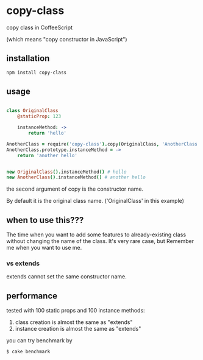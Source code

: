 # copy-class

copy class in CoffeeScript

(which means "copy constructor in JavaScript")



## installation

```bash
npm install copy-class
```


## usage

```coffee

class OriginalClass
    @staticProp: 123

    instanceMethod: ->
        return 'hello'

AnotherClass = require('copy-class').copy(OriginalClass, 'AnotherClass')
AnotherClass.prototype.instanceMethod = ->
    return 'another hello'


new OriginalClass().instanceMethod() # hello
new AnotherClass().instanceMethod() # another hello
```

the second argument of copy is the constructor name.

By default it is the original class name. ('OriginalClass' in this example)


## when to use this???

The time when you want to add some features to already-existing class without changing the name of the class.
It's very rare case, but Remember me when you want to use me.

### vs extends
extends cannot set the same constructor name.


## performance

tested with 100 static props and 100 instance methods:

1. class creation is almost the same as "extends"
2. instance creation is almost the same as "extends"

you can try benchmark by
```bash
$ cake benchmark
```
